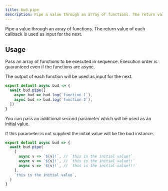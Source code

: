 ```yaml
---
title: bud.pipe
description: Pipe a value through an array of functions. The return value of each callback is used as input for the next.
---
```


Pipe a value through an array of functions. The return value of each callback is used as input for the next.

## Usage

Pass an array of functions to be executed in sequence. Execution order is guaranteed even if the functions are async.

The output of each function will be used as input for the next.

```js title="bud.config.mjs"
export default async bud => {
  await bud.pipe([
    async bud => bud.log(`function 1`),
    async bud => bud.log(`function 2`),
  ])
}
```

You can pass an additional second parameter which will be used as an initial value.

If this parameter is not supplied the initial value will be the bud instance.

```js title="bud.config.mjs"
export default async bud => {
  await bud.pipe(
    [
      async v => `${v}!`, // `this in the initial value!`
      async v => `${v}!`, // `this is the initial value!!`
      async v => `${v}!`, // `this is the initial value!!!`
    ],
    `this is the initial value`,
  )
}
```
